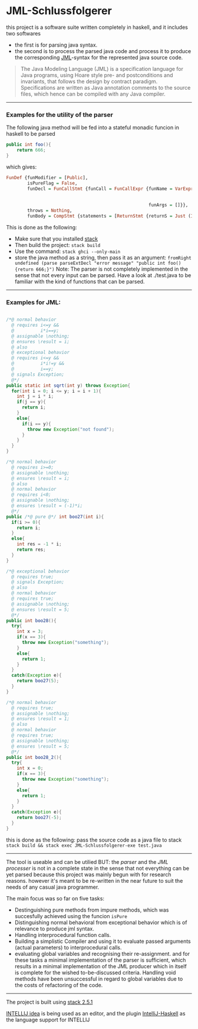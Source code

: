 # JML-Schlussfolgerer
this project is a software suite written completely in haskell, and it includes two softwares
- the first is for parsing java syntax.
- the second is to process the parsed java code and process it to produce the corresponding [JML](https://en.wikipedia.org/wiki/Java_Modeling_Language)-syntax for the represented java source code.
> The Java Modeling Language (JML) is a specification language for Java programs, using Hoare style pre- and postconditions and invariants, that follows the design by contract paradigm. Specifications are written as Java annotation comments to the source files, which hence can be compiled with any Java compiler.
---
### Examples for the utility of the parser
The following java method will be fed into a stateful monadic funcion in haskell to be parsed
```java
public int foo(){
    return 666;
}
```

which gives:

```haskell
FunDef {funModifier = [Public],
        isPureFlag = False,
        funDecl = FunCallStmt {funCall = FunCallExpr {funName = VarExpr {varType = Just (BuiltInType Int),
                                                                         varObj = [],
                                                                         varName = "foo"},
                                                      funArgs = []}},
        throws = Nothing,
        funBody = CompStmt {statements = [ReturnStmt {returnS = Just (IntLiteral 666)}]}}

```

This is done as the following: 
  - Make sure that you installed [stack](https://docs.haskellstack.org/en/stable/README/)
  - Then build the project: `stack build`
  - Use the command: `stack ghci --only-main`
  - store the java method as a string, then pass it as an argument: `fromRight undefined (parse parseExtDecl "error message" "public int foo(){return 666;}")`
Note: The parser is not completely implemented in the sense that not every input can be parsed.
      Have a look at ./test.java to be familiar with the kind of functions that can be parsed.

---
### Examples for JML:
```java

/*@ normal behavior
  @ requires i<=y &&
  @          i*i==y;
  @ assignable \nothing;
  @ ensures \result = i;
  @ also
  @ exceptional behavior
  @ requires i<=y &&
  @          i*i!=y &&
  @          i==y;
  @ signals Exception;
  @*/
public static int sqrt(int y) throws Exception{
  for(int i = 0; i <= y; i = i + 1){
    int j = i * i;
    if(j == y){
      return i;
    }
    else{
      if(i == y){
        throw new Exception("not found");
      }
    }
  }
}
```
```java
/*@ normal behavior
  @ requires i>=0;
  @ assignable \nothing;
  @ ensures \result = i;
  @ also
  @ normal behavior
  @ requires i<0;
  @ assignable \nothing;
  @ ensures \result = (-1)*i;
  @*/
public /*@ pure @*/ int boo27(int i){
  if(i >= 0){
    return i;
  }
  else{
    int res = -1 * i;
    return res;
  }
}

/*@ exceptional behavior
  @ requires true;
  @ signals Exception;
  @ also
  @ normal behavior
  @ requires true;
  @ assignable \nothing;
  @ ensures \result = 5;
  @*/
public int boo28(){
  try{
    int x = 3;
    if(x == 3){
      throw new Exception("something");
    }
    else{
      return 1;
    }
  }
  catch(Exception e){
    return boo27(5);
  }
}

/*@ normal behavior
  @ requires true;
  @ assignable \nothing;
  @ ensures \result = 1;
  @ also
  @ normal behavior
  @ requires true;
  @ assignable \nothing;
  @ ensures \result = 5;
  @*/
public int boo28_2(){
  try{
    int x = 0;
    if(x == 3){
      throw new Exception("something");
    }
    else{
      return 1;
    }
  }
  catch(Exception e){
    return boo27(-5);
  }
}
```

this is done as the following: pass the source code as a java file to stack `stack build && stack exec JML-Schlussfolgerer-exe test.java`

---
The tool is useable and can be utilied
BUT: the _parser_ and the _JML processer_ is not in a complete state in the sense that not everything can be yet parsed because this project was mainly begun with for research reasons. however it's meant to be re-written in the near future to suit the needs of any casual java programmer.

The main focus was so far on five tasks:
- Destinguishing pure methods from impure methods, which was succesfully achieved using the funcion `isPure`
- Distinguishing normal behavioral from exceptional behavior which is of relevance to produce jml syntax.
- Handling interprocedural function calls.
- Building a simplistic Compiler and using it to evaluate passed arguments (actual parameters) to interprocedural calls.
- evaluating global variables and recognising their re-assignment.
and for these tasks a minimal implementation of the parser is sufficient, which results in a minimal implementation of the JML producer which in itself is complete for the wished to-be-discussed criteria.
Handling void methods have been unsuccessful in regard to global variables due to the costs of refactoring of the code.
---

The project is built using [stack 2.5.1](https://docs.haskellstack.org/en/stable/README/)

[INTELLIJ idea](https://www.jetbrains.com/de-de/idea/) is being used as an editor, and the plugin [IntelliJ-Haskell](https://plugins.jetbrains.com/plugin/8258-intellij-haskell) as the language support for INTELLIJ
